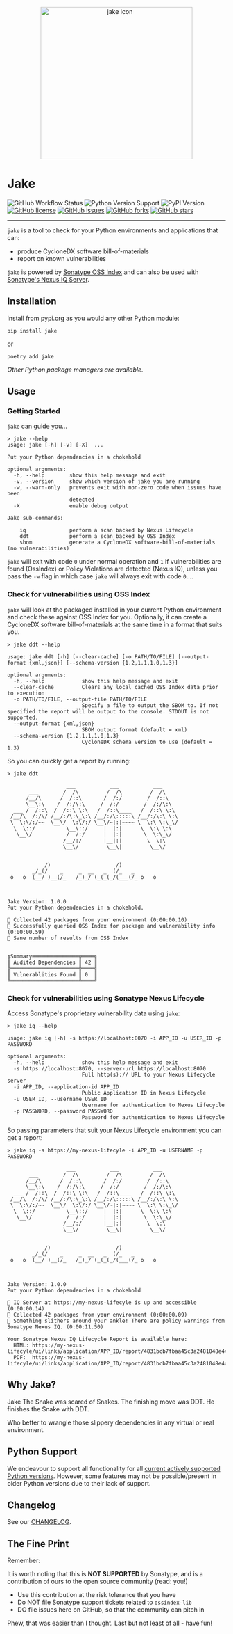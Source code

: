 <!--

    Copyright 2019-Present Sonatype Inc.

    Licensed under the Apache License, Version 2.0 (the "License");
    you may not use this file except in compliance with the License.
    You may obtain a copy of the License at

        http://www.apache.org/licenses/LICENSE-2.0

    Unless required by applicable law or agreed to in writing, software
    distributed under the License is distributed on an "AS IS" BASIS,
    WITHOUT WARRANTIES OR CONDITIONS OF ANY KIND, either express or implied.
    See the License for the specific language governing permissions and
    limitations under the License.

-->

<p align="center">
    <img src="https://raw.githubusercontent.com/sonatype-nexus-community/jake/main/docs/images/jake.png" width="350" alt="jake icon"/>
</p>

# Jake

![GitHub Workflow Status](https://img.shields.io/github/workflow/status/sonatype-nexus-community/jake/Python%20CI)
![Python Version Support](https://img.shields.io/badge/python-3.6+-blue)
![PyPI Version](https://img.shields.io/pypi/v/jake?label=PyPI&logo=pypi)
[![GitHub license](https://img.shields.io/github/license/sonatype-nexus-community/jake)](https://github.com/sonatype-nexus-community/jake/blob/main/LICENSE)
[![GitHub issues](https://img.shields.io/github/issues/sonatype-nexus-community/jake)](https://github.com/sonatype-nexus-community/jake/issues)
[![GitHub forks](https://img.shields.io/github/forks/sonatype-nexus-community/jake)](https://github.com/sonatype-nexus-community/jake/network)
[![GitHub stars](https://img.shields.io/github/stars/sonatype-nexus-community/jake)](https://github.com/sonatype-nexus-community/jake/stargazers)

----

`jake` is a tool to check for your Python environments and applications that can:
- produce CycloneDX software bill-of-materials
- report on known vulnerabilities

`jake` is powered by [Sonatype OSS Index](https://ossindex.sonatype.org) and can also be used with 
[Sonatype's Nexus IQ Server](https://www.sonatype.com/product-nexus-lifecycle).

## Installation

Install from pypi.org as you would any other Python module:

```
pip install jake
```

or 

```
poetry add jake
```

_Other Python package managers are available._

## Usage

### Getting Started

`jake` can guide you...

```
> jake --help
usage: jake [-h] [-v] [-X]  ...

Put your Python dependencies in a chokehold

optional arguments:
  -h, --help        show this help message and exit
  -v, --version     show which version of jake you are running
  -w, --warn-only   prevents exit with non-zero code when issues have been
                    detected
  -X                enable debug output

Jake sub-commands:

    iq              perform a scan backed by Nexus Lifecycle
    ddt             perform a scan backed by OSS Index
    sbom            generate a CycloneDX software-bill-of-materials (no vulnerabilities)
```

`jake` will exit with code `0` under normal operation and `1` if vulnerabilities are found (OssIndex) or Policy 
Violations are detected (Nexus IQ), unless you pass the `-w` flag in which case `jake` will always exit with code `0`....

### Check for vulnerabilities using OSS Index

`jake` will look at the packaged installed in your current Python environment and check these against OSS Index for you.
Optionally, it can create a CycloneDX software bill-of-materials at the same time in a format that suits you.

```
> jake ddt --help

usage: jake ddt [-h] [--clear-cache] [-o PATH/TO/FILE] [--output-format {xml,json}] [--schema-version {1.2,1.1,1.0,1.3}]

optional arguments:
  -h, --help            show this help message and exit
  --clear-cache         Clears any local cached OSS Index data prior to execution
  -o PATH/TO/FILE, --output-file PATH/TO/FILE
                        Specify a file to output the SBOM to. If not specified the report will be output to the console. STDOUT is not supported.
  --output-format {xml,json}
                        SBOM output format (default = xml)
  --schema-version {1.2,1.1,1.0,1.3}
                        CycloneDX schema version to use (default = 1.3)
```

So you can quickly get a report by running:

```
> jake ddt

                   ___           ___           ___     
       ___        /  /\         /  /\         /  /\    
      /__/\      /  /::\       /  /:/        /  /::\   
      \__\:\    /  /:/\:\     /  /:/        /  /:/\:\  
  ___ /  /::\  /  /::\ \:\   /  /::\____   /  /::\ \:\ 
 /__/\  /:/\/ /__/:/\:\_\:\ /__/:/\:::::\ /__/:/\:\ \:\
 \  \:\/:/~~  \__\/  \:\/:/ \__\/~|:|~~~~ \  \:\ \:\_\/
  \  \::/          \__\::/     |  |:|      \  \:\ \:\  
   \__\/           /  /:/      |  |:|       \  \:\_\/  
                  /__/:/       |__|:|        \  \:\    
                  \__\/         \__\|         \__\/    

                                                  
            /)                     /)             
        _/_(/    _     _  __   _  (/_   _         
 o   o  (__/ )__(/_   /_)_/ (_(_(_/(___(/_ o   o  
                                                  
                                                  

Jake Version: 1.0.0
Put your Python dependencies in a chokehold.

🐍 Collected 42 packages from your environment (0:00:00.10)
🐍 Successfully queried OSS Index for package and vulnerability info (0:00:00.59)
🐍 Sane number of results from OSS Index


╔Summary═══════════════╦════╗
║ Audited Dependencies ║ 42 ║
╠══════════════════════╬════╣
║ Vulnerablities Found ║ 0  ║
╚══════════════════════╩════╝
```

### Check for vulnerabilities using Sonatype Nexus Lifecycle

Access Sonatype's proprietary vulnerability data using `jake`:

```
> jake iq --help

usage: jake iq [-h] -s https://localhost:8070 -i APP_ID -u USER_ID -p PASSWORD

optional arguments:
  -h, --help            show this help message and exit
  -s https://localhost:8070, --server-url https://localhost:8070
                        Full http(s):// URL to your Nexus Lifecycle server
  -i APP_ID, --application-id APP_ID
                        Public Application ID in Nexus Lifecycle
  -u USER_ID, --username USER_ID
                        Username for authentication to Nexus Lifecycle
  -p PASSWORD, --password PASSWORD
                        Password for authentication to Nexus Lifecycle
```

So passing parameters that suit your Nexus Lifecycle environment you can get a report:

```
> jake iq -s https://my-nexus-lifecyle -i APP_ID -u USERNAME -p PASSWORD

                   ___           ___           ___     
       ___        /  /\         /  /\         /  /\    
      /__/\      /  /::\       /  /:/        /  /::\   
      \__\:\    /  /:/\:\     /  /:/        /  /:/\:\  
  ___ /  /::\  /  /::\ \:\   /  /::\____   /  /::\ \:\ 
 /__/\  /:/\/ /__/:/\:\_\:\ /__/:/\:::::\ /__/:/\:\ \:\
 \  \:\/:/~~  \__\/  \:\/:/ \__\/~|:|~~~~ \  \:\ \:\_\/
  \  \::/          \__\::/     |  |:|      \  \:\ \:\  
   \__\/           /  /:/      |  |:|       \  \:\_\/  
                  /__/:/       |__|:|        \  \:\    
                  \__\/         \__\|         \__\/    

                                                  
            /)                     /)             
        _/_(/    _     _  __   _  (/_   _         
 o   o  (__/ )__(/_   /_)_/ (_(_(_/(___(/_ o   o  
                                                  
                                                  

Jake Version: 1.0.0
Put your Python dependencies in a chokehold

🐍 IQ Server at https://my-nexus-lifecyle is up and accessible (0:00:00.14)
🐍 Collected 42 packages from your environment (0:00:00.09)
🧨 Something slithers around your ankle! There are policy warnings from Sonatype Nexus IQ. (0:00:11.50)

Your Sonatype Nexus IQ Lifecycle Report is available here:
  HTML: https://my-nexus-lifecyle/ui/links/application/APP_ID/report/4831bcb7fbaa45c3a2481048e446b598
  PDF:  https://my-nexus-lifecyle/ui/links/application/APP_ID/report/4831bcb7fbaa45c3a2481048e446b598/pdf
```

## Why Jake?

Jake The Snake was scared of Snakes. The finishing move was DDT. He finishes the Snake with DDT.

Who better to wrangle those slippery dependencies in any virtual or real environment.

## Python Support

We endeavour to support all functionality for all [current actively supported Python versions](https://www.python.org/downloads/).
However, some features may not be possible/present in older Python versions due to their lack of support.

## Changelog

See our [CHANGELOG](./CHANGELOG.md).

## The Fine Print

Remember:

It is worth noting that this is **NOT SUPPORTED** by Sonatype, and is a contribution of ours to the open source
community (read: you!)

* Use this contribution at the risk tolerance that you have
* Do NOT file Sonatype support tickets related to `ossindex-lib`
* DO file issues here on GitHub, so that the community can pitch in

Phew, that was easier than I thought. Last but not least of all - have fun!